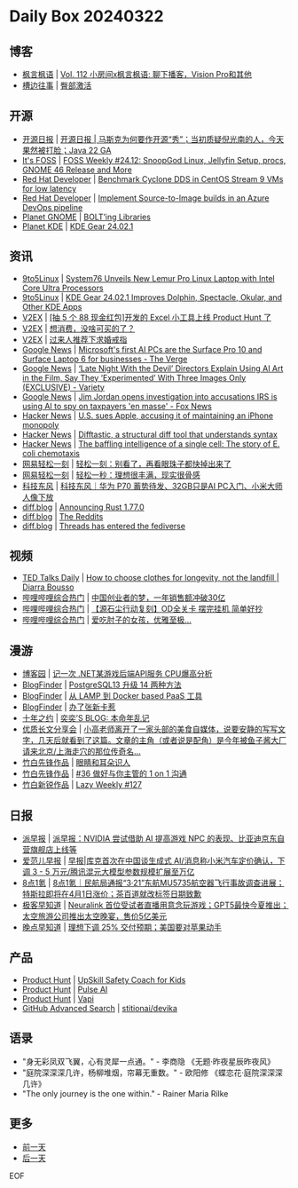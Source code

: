 # Daily Box 20240322

## 博客
- [枫言枫语](https://justinyan.me/) | [Vol. 112 小房间x枫言枫语: 聊下播客，Vision Pro和其他](https://justinyan.me/post/5952)
- [槽边往事](https://www.hecaitou.com/) | [臀部激活](https://www.hecaitou.com/2024/03/hip-activation.html)

## 开源
- [开源日报](https://www.oschina.net/news/column?columnId=25) | [开源日报 | 马斯克为何要作开源“秀”；当初质疑倪光南的人，今天果然被打脸；Java 22 GA](https://www.oschina.net/news/284063)
- [It's FOSS](https://itsfoss.com/) | [FOSS Weekly #24.12: SnoopGod Linux, Jellyfin Setup, procs, GNOME 46 Release and More](https://itsfoss.com/newsletter/foss-weekly-24-12/)
- [Red Hat Developer](https://developers.redhat.com/) | [Benchmark Cyclone DDS in CentOS Stream 9 VMs for low latency](https://developers.redhat.com/articles/2024/03/21/benchmark-cyclone-dds-centos-stream-9-vms-low-latency)
- [Red Hat Developer](https://developers.redhat.com/) | [Implement Source-to-Image builds in an Azure DevOps pipeline](https://developers.redhat.com/articles/2024/03/21/implement-source-image-builds-azure-devops-pipeline)
- [Planet GNOME](https://planet.gnome.org/) | [BOLT’ing Libraries](https://blogs.gnome.org/chergert/2024/03/21/bolting-libraries/)
- [Planet KDE](https://planet.kde.org/) | [KDE Gear 24.02.1](https://kde.org/announcements/gear/24.02.1/?utm_source=atom_feed)

## 资讯
- [9to5Linux](https://9to5linux.com/) | [System76 Unveils New Lemur Pro Linux Laptop with Intel Core Ultra Processors](https://9to5linux.com/system76-unveils-new-lemur-pro-linux-laptop-with-intel-core-ultra-processors)
- [9to5Linux](https://9to5linux.com/) | [KDE Gear 24.02.1 Improves Dolphin, Spectacle, Okular, and Other KDE Apps](https://9to5linux.com/kde-gear-24-02-1-improves-dolphin-spectacle-okular-and-other-kde-apps)
- [V2EX](https://www.v2ex.com/) | [[抽 5 个 88 现金红包]开发的 Excel 小工具上线 Product Hunt 了](https://www.v2ex.com/t/1025770)
- [V2EX](https://www.v2ex.com/) | [想消费，没啥可买的了？](https://www.v2ex.com/t/1025751)
- [V2EX](https://www.v2ex.com/) | [过来人推荐下求婚戒指](https://www.v2ex.com/t/1025701)
- [Google News](https://news.google.com/topics/CAAqJggKIiBDQkFTRWdvSUwyMHZNRGRqTVhZU0FtVnVHZ0pWVXlnQVAB/sections/CAQiQ0NCQVNMQW9JTDIwdk1EZGpNWFlTQW1WdUdnSlZVeUlOQ0FRYUNRb0hMMjB2TUcxcmVpb0pFZ2N2YlM4d2JXdDZLQUEqKggAKiYICiIgQ0JBU0Vnb0lMMjB2TURkak1YWVNBbVZ1R2dKVlV5Z0FQAVAB) | [Microsoft's first AI PCs are the Surface Pro 10 and Surface Laptop 6 for businesses - The Verge](https://news.google.com/rss/articles/CBMibGh0dHBzOi8vd3d3LnRoZXZlcmdlLmNvbS8yMDI0LzMvMjEvMjQxMDc1MTMvbWljcm9zb2Z0LWFpLXBjLXN1cmZhY2UtcHJvLTEwLWxhcHRvcC02LXNwZWNzLXJlbGVhc2UtZGF0ZS1wcmljZdIBAA?oc=5)
- [Google News](https://news.google.com/topics/CAAqJggKIiBDQkFTRWdvSUwyMHZNRGRqTVhZU0FtVnVHZ0pWVXlnQVAB/sections/CAQiQ0NCQVNMQW9JTDIwdk1EZGpNWFlTQW1WdUdnSlZVeUlOQ0FRYUNRb0hMMjB2TUcxcmVpb0pFZ2N2YlM4d2JXdDZLQUEqKggAKiYICiIgQ0JBU0Vnb0lMMjB2TURkak1YWVNBbVZ1R2dKVlV5Z0FQAVAB) | [‘Late Night With the Devil’ Directors Explain Using AI Art in the Film, Say They ‘Experimented’ With Three Images Only (EXCLUSIVE) - Variety](https://news.google.com/rss/articles/CBMiYGh0dHBzOi8vdmFyaWV0eS5jb20vMjAyNC9maWxtL25ld3MvbGF0ZS1uaWdodC13aXRoLXRoZS1kZXZpbC1haS1pbWFnZXMtY2xhcmlmaWNhdGlvbi0xMjM1OTQ3NTk5L9IBZGh0dHBzOi8vdmFyaWV0eS5jb20vMjAyNC9maWxtL25ld3MvbGF0ZS1uaWdodC13aXRoLXRoZS1kZXZpbC1haS1pbWFnZXMtY2xhcmlmaWNhdGlvbi0xMjM1OTQ3NTk5L2FtcC8?oc=5)
- [Google News](https://news.google.com/topics/CAAqJggKIiBDQkFTRWdvSUwyMHZNRGRqTVhZU0FtVnVHZ0pWVXlnQVAB/sections/CAQiQ0NCQVNMQW9JTDIwdk1EZGpNWFlTQW1WdUdnSlZVeUlOQ0FRYUNRb0hMMjB2TUcxcmVpb0pFZ2N2YlM4d2JXdDZLQUEqKggAKiYICiIgQ0JBU0Vnb0lMMjB2TURkak1YWVNBbVZ1R2dKVlV5Z0FQAVAB) | [Jim Jordan opens investigation into accusations IRS is using AI to spy on taxpayers 'en masse' - Fox News](https://news.google.com/rss/articles/CBMib2h0dHBzOi8vd3d3LmZveG5ld3MuY29tL3BvbGl0aWNzL2ppbS1qb3JkYW4tb3BlbnMtaW52ZXN0aWdhdGlvbi1hY2N1c2F0aW9ucy1pcnMtdXNpbmctYWktc3B5LXRheHBheWVycy1lbi1tYXNzZdIBc2h0dHBzOi8vd3d3LmZveG5ld3MuY29tL3BvbGl0aWNzL2ppbS1qb3JkYW4tb3BlbnMtaW52ZXN0aWdhdGlvbi1hY2N1c2F0aW9ucy1pcnMtdXNpbmctYWktc3B5LXRheHBheWVycy1lbi1tYXNzZS5hbXA?oc=5)
- [Hacker News](https://news.ycombinator.com/front) | [U.S. sues Apple, accusing it of maintaining an iPhone monopoly](https://news.ycombinator.com/item?id=39778999)
- [Hacker News](https://news.ycombinator.com/front) | [Difftastic, a structural diff tool that understands syntax](https://news.ycombinator.com/item?id=39778412)
- [Hacker News](https://news.ycombinator.com/front) | [The baffling intelligence of a single cell: The story of E. coli chemotaxis](https://news.ycombinator.com/item?id=39777229)
- [网易轻松一刻](https://m.163.com/touch/exclusive/sub/qsyk) | [轻松一刻：别看了，再看眼珠子都快掉出来了](https://m.163.com/news/article/ITQS8GD2000181BR.html)
- [网易轻松一刻](https://m.163.com/touch/exclusive/sub/qsyk) | [轻松一秒：理想很丰满，现实很骨感](https://m.163.com/news/article/ITQNSA4N000181BT.html)
- [科技东风](https://m.smzdm.com/tag/tn0400v/) | [科技东风｜华为 P70 蓄势待发、32GB只是AI PC入门、小米大师人像下放](https://post.m.smzdm.com/p/a4xnm7gx/)
- [diff.blog](https://diff.blog/) | [Announcing Rust 1.77.0](https://diff.blog/post/announcing-rust-1770-172460/)
- [diff.blog](https://diff.blog/) | [The Reddits](https://diff.blog/post/the-reddits-172465/)
- [diff.blog](https://diff.blog/) | [Threads has entered the fediverse](https://diff.blog/post/threads-has-entered-the-fediverse-172488/)

## 视频
- [TED Talks Daily](https://www.ted.com/talks) | [How to choose clothes for longevity, not the landfill | Diarra Bousso](https://www.ted.com/talks/diarra_bousso_how_to_choose_clothes_for_longevity_not_the_landfill?rss)
- [哔哩哔哩综合热门](https://www.bilibili.com/v/popular/all/) | [中国创业者的梦，一年销售额冲破30亿](https://b23.tv/BV11x421k7Tr)
- [哔哩哔哩综合热门](https://www.bilibili.com/v/popular/all/) | [【源石尘行动复刻】OD全关卡 摆完挂机 简单好抄](https://b23.tv/BV1tf421Z7WW)
- [哔哩哔哩综合热门](https://www.bilibili.com/v/popular/all/) | [爱吃肘子的女孩，优雅至极...](https://b23.tv/BV1SH4y1p7sE)

## 漫游
- [博客园](https://www.cnblogs.com/aggsite/headline) | [记一次 .NET某游戏后端API服务 CPU爆高分析](https://www.cnblogs.com/huangxincheng/p/18087576)
- [BlogFinder](https://bf.zzxworld.com/) | [PostgreSQL13 升级 14 两种方法](https://dusays.com/689/?utm_source=blogfinder)
- [BlogFinder](https://bf.zzxworld.com/) | [从 LAMP 到 Docker based PaaS 工具](https://www.ixiqin.com/2024/03/21/from-lamp-to-docker-based-paas-tools/?utm_source=blogfinder)
- [BlogFinder](https://bf.zzxworld.com/) | [办了张新卡惹](https://blog.goodboyboy.top/posts/4252802605.html?utm_source=blogfinder)
- [十年之约](https://www.foreverblog.cn/feeds.html) | [奕奕’S BLOG: 本命年乱记](https://www.eebk.com/2024/03/blog-post.html)
- [优质长文分享会](https://m.okjike.com/topics/56d2fabe7cb3331100467e2b) | [小高老师离开了一家头部的美食自媒体，说要安静的写写文字，几天后就看到了这篇。文章的主角（或者说是配角）是今年被鱼子酱大厂请来北京/上海走穴的那位传奇名...](https://mp.weixin.qq.com/s/R-RYuNii3r9mL92hL0KFnA)
- [竹白先锋作品](https://www.zhubai.wiki/) | [眼睛和耳朵识人](https://open.zhubai.wiki/a/l/t/z/pl/jingbo/2382585118402834432)
- [竹白先锋作品](https://www.zhubai.wiki/) | [#36 做好与你主管的 1 on 1 沟通](https://open.zhubai.wiki/a/l/t/z/pl/fivekey/2382505452904132608)
- [竹白新锐作品](https://www.zhubai.wiki/) | [Lazy Weekly #127](https://open.zhubai.wiki/a/l/t/z/pl/yihang/2382495852884701184)

## 日报
- [派早报](https://sspai.com/tag/%E6%B4%BE%E6%97%A9%E6%8A%A5) | [派早报：NVIDIA 尝试借助 AI 提高游戏 NPC 的表现、比亚迪京东自营旗舰店上线等](https://sspai.com/post/87418)
- [爱范儿早报](https://www.ifanr.com/category/ifanrnews) | [早报|库克首次在中国谈生成式 AI/消息称小米汽车定价确认，下调 3 - 5 万元/腾讯混元大模型参数规模扩展至万亿](https://www.ifanr.com/1578683)
- [8点1氪](https://36kr.com/user/5652071) | [8点1氪｜民航局通报“3·21”东航MU5735航空器飞行事故调查进展；特斯拉即将在4月1日涨价；茶百道就改标签日期致歉](https://36kr.com/p/2698613704537988)
- [极客早知道](https://www.geekpark.net/column/74) | [Neuralink 首位受试者直播用意念玩游戏；GPT5最快今夏推出；太空旅游公司推出太空晚宴，售价5亿美元](https://www.geekpark.net/news/332655)
- [晚点早知道](https://www.latepost.com/news/index?proma=3) | [理想下调 25% 交付预期；美国要对苹果动手](https://www.latepost.com/news/dj_detail?id=2186)

## 产品
- [Product Hunt](https://www.producthunt.com) | [UpSkill Safety Coach for Kids](https://www.producthunt.com/posts/upskill-safety-coach-for-kids)
- [Product Hunt](https://www.producthunt.com) | [Pulse AI](https://www.producthunt.com/posts/pulse-ai)
- [Product Hunt](https://www.producthunt.com) | [Vapi](https://www.producthunt.com/posts/vapi)
- [GitHub Advanced Search](https://github.com/search/advanced) | [stitionai/devika](https://github.com/stitionai/devika)

## 语录
- "身无彩凤双飞翼，心有灵犀一点通。" - 李商隐 《无题·昨夜星辰昨夜风》
- "庭院深深深几许，杨柳堆烟，帘幕无重数。" - 欧阳修 《蝶恋花·庭院深深深几许》
- "The only journey is the one within." - Rainer Maria Rilke

## 更多
- [前一天](daily-box-20240321.md)
- [后一天](daily-box-20240323.md)

EOF